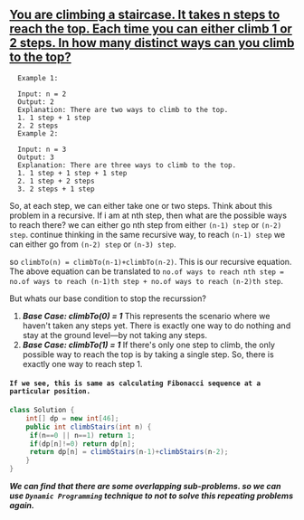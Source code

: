 ## [You are climbing a staircase. It takes n steps to reach the top. Each time you can either climb 1 or 2 steps. In how many distinct ways can you climb to the top?](https://leetcode.com/problems/climbing-stairs/description/)
 
      Example 1:
      
      Input: n = 2
      Output: 2
      Explanation: There are two ways to climb to the top.
      1. 1 step + 1 step
      2. 2 steps
      Example 2:
      
      Input: n = 3
      Output: 3
      Explanation: There are three ways to climb to the top.
      1. 1 step + 1 step + 1 step
      2. 1 step + 2 steps
      3. 2 steps + 1 step


So, at each step, we can either take one or two steps.
Think about this problem in a recursive.
If i am at nth step, then what are the possible ways to reach there? 
    we can either go nth step from either `(n-1) step` or `(n-2) step`. continue thinking in the same recursive way, to reach `(n-1) step` we can either go from `(n-2) step` or `(n-3) step`.

so `climbTo(n) = climbTo(n-1)+climbTo(n-2)`. This is our recursive equation. 
The above equation can be translated to `no.of ways to reach nth step = no.of ways to reach (n-1)th step + no.of ways to reach (n-2)th step`.

But whats our base condition to stop the recurssion? 
  1. ***Base Case: climbTo(0) = 1***
    This represents the scenario where we haven't taken any steps yet.
    There is exactly one way to do nothing and stay at the ground level—by not taking any steps.
  2. ***Base Case: climbTo(1) = 1***
    If there's only one step to climb, the only possible way to reach the top is by taking a single step.
    So, there is exactly one way to reach step 1.

#### `If we see, this is same as calculating Fibonacci sequence at a particular position.`

```Java
class Solution {
    int[] dp = new int[46];
    public int climbStairs(int n) {
     if(n==0 || n==1) return 1;
     if(dp[n]!=0) return dp[n];
     return dp[n] = climbStairs(n-1)+climbStairs(n-2);   
    }
}
```

***We can find that there are some overlapping sub-problems. so we can use `Dynamic Programming` technique to not to solve this repeating problems again.***
